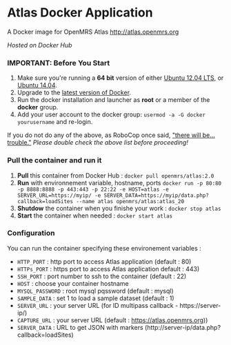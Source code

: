 Atlas Docker Application
============
A Docker image for OpenMRS Atlas http://atlas.openmrs.org

*Hosted on Docker Hub*

### IMPORTANT: Before You Start

1. Make sure you're running a **64 bit** version of either [Ubuntu 12.04 LTS](http://releases.ubuntu.com/precise/),  or [Ubuntu 14.04](http://releases.ubuntu.com/14.04/).
1. Upgrade to the [latest version of Docker](http://docs.docker.io/en/latest/installation/ubuntulinux/).
1. Run the docker installation and launcher as **root** or a member of the **docker** group.
1. Add your user account to the docker group: `usermod -a -G docker yourusername` and re-login.

If you do not do any of the above, as RoboCop once said, ["there will be… trouble."](http://www.youtube.com/watch?v=XxarhampSNI) *Please double check the above list before proceeding!*

### Pull the container and run it

1. **Pull** this container from Docker Hub : ``docker pull openmrs/atlas:2.0``
2. **Run** with environnement variable, hostname, ports 
`docker run -p 80:80 -p 8888:8888 -p 443:443 -p 22:22 -e HOST=atlas -e SERVER_URL=https://myip/ -e SERVER_DATA=https://myip/data.php?callback=loadSites --name atlas openmrs/atlas:atlas_20`
3. **Shutdow** the container when you finishe your work : ``docker stop atlas``
4. **Start** the container when needed : ``docker start atlas``

### Configuration

You can run the container specifying these environement variables : 

- `HTTP_PORT` : http port to access Atlas application (default : 80)
- `HTTPs_PORT` : https port to access Atlas application default : 443)
- `SSH_PORT` : port number to ssh to the container (default : 22)
- `HOST` : choose your container hostname
- `MYSQL_PASSWORD` : root mysql pqssword (default : mysql)
- `SAMPLE_DATA` : set 1 to load a sample dataset (default : 1)
- `SERVER_URL` : your server URL (for ID multipass callback - https://server-ip/)
- `CAPTURE_URL` : your server URL (default : https://atlas.openmrs.org))
- `SERVER_DATA` : URL to get JSON with markers (http://server-ip/data.php?callback=loadSites)
